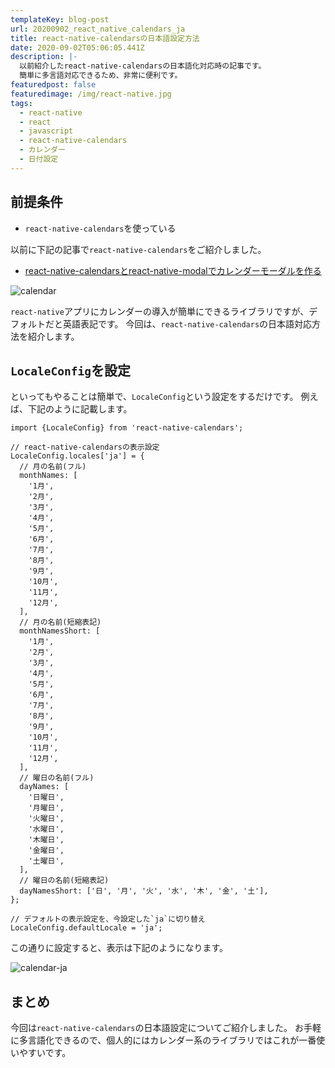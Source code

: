 ```yaml
---
templateKey: blog-post
url: 20200902_react_native_calendars_ja
title: react-native-calendarsの日本語設定方法
date: 2020-09-02T05:06:05.441Z
description: |-
  以前紹介したreact-native-calendarsの日本語化対応時の記事です。
  簡単に多言語対応できるため、非常に便利です。
featuredpost: false
featuredimage: /img/react-native.jpg
tags:
  - react-native
  - react
  - javascript
  - react-native-calendars
  - カレンダー
  - 日付設定
---
```

## 前提条件
- `react-native-calendars`を使っている

以前に下記の記事で`react-native-calendars`をご紹介しました。
- [react-native-calendarsとreact-native-modalでカレンダーモーダルを作る](https://nekoniki.com/20200606_react-native_calendarmodal)

![calendar](/img/calendar.png "calendar")

`react-native`アプリにカレンダーの導入が簡単にできるライブラリですが、デフォルトだと英語表記です。
今回は、`react-native-calendars`の日本語対応方法を紹介します。

## `LocaleConfig`を設定
といってもやることは簡単で、`LocaleConfig`という設定をするだけです。
例えば、下記のように記載します。

```typesript
import {LocaleConfig} from 'react-native-calendars';

// react-native-calendarsの表示設定
LocaleConfig.locales['ja'] = {
  // 月の名前(フル)
  monthNames: [
    '1月',
    '2月',
    '3月',
    '4月',
    '5月',
    '6月',
    '7月',
    '8月',
    '9月',
    '10月',
    '11月',
    '12月',
  ],
  // 月の名前(短縮表記)
  monthNamesShort: [
    '1月',
    '2月',
    '3月',
    '4月',
    '5月',
    '6月',
    '7月',
    '8月',
    '9月',
    '10月',
    '11月',
    '12月',
  ],
  // 曜日の名前(フル)
  dayNames: [
    '日曜日',
    '月曜日',
    '火曜日',
    '水曜日',
    '木曜日',
    '金曜日',
    '土曜日',
  ],
  // 曜日の名前(短縮表記)
  dayNamesShort: ['日', '月', '火', '水', '木', '金', '土'],
};

// デフォルトの表示設定を、今設定した`ja`に切り替え
LocaleConfig.defaultLocale = 'ja';
```

この通りに設定すると、表示は下記のようになります。

![calendar-ja](/img/calendar-ja.png "calendar-ja")

## まとめ
今回は`react-native-calendars`の日本語設定についてご紹介しました。
お手軽に多言語化できるので、個人的にはカレンダー系のライブラリではこれが一番使いやすいです。
